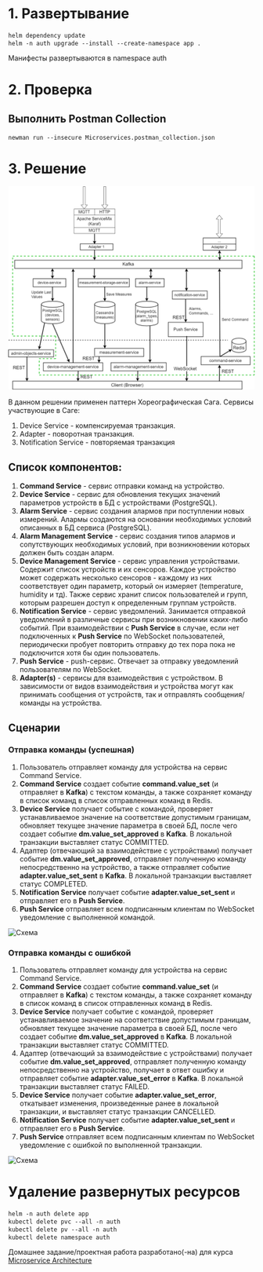# 1. Развертывание
    helm dependency update
    helm -n auth upgrade --install --create-namespace app .
Манифесты развертываются в namespace auth

# 2. Проверка
## Выполнить Postman Collection
    newman run --insecure Microservices.postman_collection.json

# 3. Решение
![Решение](schemas/IoT.png)

В данном решении применен паттерн Хореографическая Сага.
Сервисы участвующие в Саге:
1. Device Service - компенсируемая транзакция.
2. Adapter - поворотная транзакция.
3. Notification Service - повторяемая транзакция

## Список компонентов:
1. **Command Service** - сервис отправки команд на устройство.
2. **Device Service** - сервис для обновления текущих значений параметров устройств в БД с устройствами (PostgreSQL).
3. **Alarm Service** - сервис создания алармов при поступлении новых измерений. Алармы создаются на основании необходимых условий описанных в БД сервиса (PostgreSQL).
4. **Alarm Management Service** - сервис создания типов алармов и сопутствующих необходимых условий, при возникновении которых должен быть создан аларм.
5. **Device Management Service** - сервис управления устройствами. Содержит список устройств и их сенсоров.
   Каждое устройство может содержать несколько сенсоров - каждому из них соответствует один параметр, который он измеряет (temperature, humidity и тд).
   Также сервис хранит список пользователей и групп, которым разрешен доступ к определенным группам устройств.
6. **Notification Service** - сервис уведомлений. Занимается отправкой уведомлений в различные сервисы при возникновении каких-либо событий. 
   При взаимодействии с **Push Service** в случае, если нет подключенных к **Push Service** по WebSocket пользователей, периодически пробует повторить отправку до тех пора пока не подключится хотя бы один пользователь.
7. **Push Service** - push-сервис. Отвечает за отправку уведомлений пользователям по WebSocket.
8. **Adapter(s)** - сервисы для взаимодействия с устройством. В зависимости от видов взаимодействия и устройства могут как принимать сообщения от устройств,
   так и отправлять сообщения/команды на устройства.

## Сценарии
### Отправка команды (успешная)
1. Пользователь отправляет команду для устройства на сервис Command Service.
2. **Command Service** создает событие **command.value_set** (и отправляет в **Kafka**) с текстом команды, а также сохраняет команду в список команд в список отправленных команд в Redis.
3. **Device Service** получает событие с командой, проверяет устанавливаемое значение на соответствие допустимым границам, 
обновляет текущее значение параметра в своей БД, после чего создает событие **dm.value_set_approved** в **Kafka**. В локальной транзакции выставляет статус COMMITTED.
4. Адаптер (отвечающий за взаимодействие с устройствами) получает событие **dm.value_set_approved**, отправляет полученную команду непосредственно на устройство,
а также отправляет событие **adapter.value_set_sent** в **Kafka**. В локальной транзакции выставляет статус COMPLETED.
5. **Notification Service** получает событие **adapter.value_set_sent** и отправляет его в **Push Service**.
6. **Push Service** отправляет всем подписанным клиентам по WebSocket уведомление с выполненной командой.

![Схема](https://www.plantuml.com/plantuml/proxy?cache=no&src=https://raw.githubusercontent.com/pav37/microservices-homework-2/main/sequence-diagram/Command_success.puml)

### Отправка команды с ошибкой
1. Пользователь отправляет команду для устройства на сервис Command Service.
2. **Command Service** создает событие **command.value_set** (и отправляет в **Kafka**) с текстом команды, а также сохраняет команду в список команд в список отправленных команд в Redis.
3. **Device Service** получает событие с командой, проверяет устанавливаемое значение на соответствие допустимым границам,
   обновляет текущее значение параметра в своей БД, после чего создает событие **dm.value_set_approved** в **Kafka**. В локальной транзакции выставляет статус COMMITTED.
4. Адаптер (отвечающий за взаимодействие с устройствами) получает событие **dm.value_set_approved**, отправляет полученную команду непосредственно на устройство, получает в ответ ошибку
   и отправляет событие **adapter.value_set_error** в **Kafka**. В локальной транзакции выставляет статус FAILED.
5. **Device Service** получает событие **adapter.value_set_error**, откатывает изменения, произведенные ранее в локальной транзакции, и выставляет статус транзакции CANCELLED.
6. **Notification Service** получает событие **adapter.value_set_sent** и отправляет его в **Push Service**.
7. **Push Service** отправляет всем подписанным клиентам по WebSocket уведомление с ошибкой по выполненной транзакции.

![Схема](https://www.plantuml.com/plantuml/proxy?cache=no&src=https://raw.githubusercontent.com/pav37/microservices-homework-2/main/sequence-diagram/Command_fail.puml)

# Удаление развернутых ресурсов
    helm -n auth delete app 
    kubectl delete pvc --all -n auth
    kubectl delete pv --all -n auth
    kubectl delete namespace auth

Домашнее задание/проектная работа разработано(-на) для курса [Microservice Architecture](https://otus.ru/lessons/microservice-architecture)
